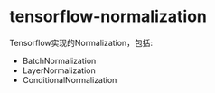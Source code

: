 # tensorflow-normalization

Tensorflow实现的Normalization，包括:
- BatchNormalization
- LayerNormalization
- ConditionalNormalization
